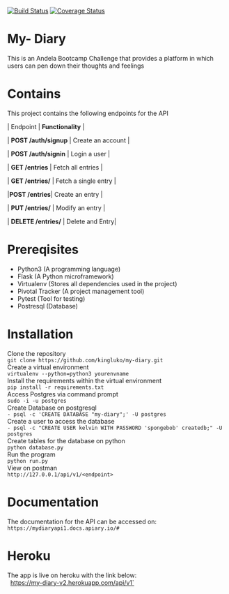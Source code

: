 [![Build Status](https://travis-ci.org/kingluko/my-diary.svg?branch=ch-travis-config-159386973)](https://travis-ci.org/kingluko/my-diary) [![Coverage Status](https://coveralls.io/repos/github/kingluko/my-diary/badge.svg?branch=ch-travis-config-159386973)](https://coveralls.io/github/kingluko/my-diary?branch=ch-travis-config-159386973)
# My- Diary
This is an Andela Bootcamp Challenge that provides a platform in which users can pen down their thoughts and feelings
# Contains
This project contains the following endpoints for the API

| Endpoint | **Functionality** |

| **POST /auth/signup** | Create an account |

| **POST /auth/signin** | Login a user |

| **GET /entries** | Fetch all entries |

| **GET /entries/<entryId>** | Fetch a single entry |

|**POST /entries**| Create an entry |

| **PUT /entries/<entryId>** | Modify an entry |

| **DELETE /entries/<entryId>** | Delete and Entry|

# Prereqisites

- Python3 (A programming language)
- Flask (A Python microframework)
- Virtualenv (Stores all dependencies used in the project)
- Pivotal Tracker (A project management tool)
- Pytest (Tool for testing)
- Postresql (Database)

# Installation
Clone the repository<br>
`git clone https://github.com/kingluko/my-diary.git`<br>
Create a virtual environment<br>
`virtualenv --python=python3 yourenvname`<br>
Install the requirements within the virtual environment<br>
`pip install -r requirements.txt`<br>
Access Postgres via command prompt<br>
`sudo -i -u postgres`<br>
Create Database on postgresql<br>
`- psql -c 'CREATE DATABASE "my-diary";' -U postgres`<br>
Create a user to access the database <br>
`- psql -c "CREATE USER kelvin WITH PASSWORD 'spongebob' createdb;" -U postgres`<br>
Create tables for the database on python<br>
`python database.py`<br>
Run the program<br>
`python run.py`<br>
View on postman<br>
`http://127.0.0.1/api/v1/<endpoint>`

# Documentation
The documentation for the API can be accessed on:<br>
`https://mydiaryapi1.docs.apiary.io/#`

# Heroku
The app is live on heroku with the link below:<br>`
`https://my-diary-v2.herokuapp.com/api/v1`
